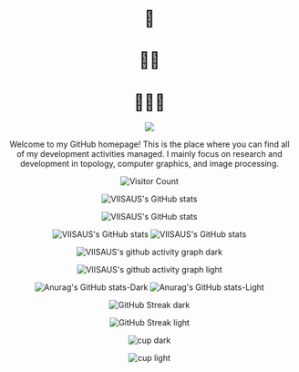 
<div align="center"> 
<h1>🥰</h1>
<h1>🥵🥵</h1>
<h1>🥵🥵🥵</h1>

</div>

<div align="center">
<img src="https://readme-typing-svg.demolab.com?font=Google+Code&pause=1000&color=F7C255&width=435&lines=Courage+and+Imagine+makes+creativity">
<p>Welcome to my GitHub homepage! This is the place where you can find all of my development activities managed. I mainly focus on research and development in topology, computer graphics, and image processing.</p>



![Visitor Count](https://profile-counter.glitch.me/JOviisaus/count.svg)

![VIISAUS's GitHub stats](https://github-readme-stats.vercel.app/api?username=JOviisaus&count_private=true&show_icons=true&theme=onedark#gh-dark-mode-only)

![VIISAUS's GitHub stats](https://github-readme-stats.vercel.app/api?username=JOviisaus&count_private=true&show_icons=true&theme=swift#gh-light-mode-only)

![VIISAUS's GitHub stats](https://github-readme-stats.vercel.app/api/top-langs/?username=JOviisaus&hide_progress=false&layout=donut-vertical&theme=onedark#gh-dark-mode-only)
![VIISAUS's GitHub stats](https://github-readme-stats.vercel.app/api/top-langs/?username=JOviisaus&hide_progress=false&layout=donut-vertical&theme=swift#gh-light-mode-only)

![VIISAUS's github activity graph dark](https://github-readme-activity-graph.vercel.app/graph?username=JOviisaus&theme=github#gh-dark-mode-only)

![VIISAUS's github activity graph light](https://github-readme-activity-graph.vercel.app/graph?username=JOviisaus&theme=default#gh-light-mode-only)

![Anurag's GitHub stats-Dark](https://github-readme-stats.vercel.app/api?username=anuraghazra&show_icons=true&theme=dark#gh-dark-mode-only)
![Anurag's GitHub stats-Light](https://github-readme-stats.vercel.app/api?username=anuraghazra&show_icons=true&theme=default#gh-light-mode-only)

![GitHub Streak dark](https://streak-stats.demolab.com/?user=JOviisaus&theme=onedark#gh-dark-mode-only)

![GitHub Streak light](https://streak-stats.demolab.com/?user=JOviisaus&theme=swift#gh-light-mode-only)

![cup dark](https://github-profile-trophy.vercel.app/?username=JOviisaus&theme=onedark#gh-dark-mode-only)

![cup light](https://github-profile-trophy.vercel.app/?username=JOviisaus&theme=swift#gh-light-mode-only)


</div>





